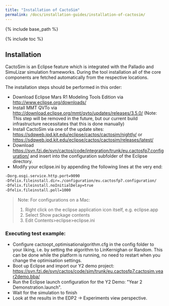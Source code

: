 ```yaml
---
title: "Installation of CactoSim"
permalink: /docs/installation-guides/installation-of-cactosim/
---
```


{% include base_path %}

{% include toc %}

## Installation

CactoSim is an Eclipse feature which is integrated with the Palladio and SimuLizar simulation frameworks. During the tool installation all of the core components are fetched automatically from the respective locations.

The installation steps should be performed in this order:

- Download Eclipse Mars R1 Modeling Tools Edition via http://www.eclipse.org/downloads/
- Install MMT QVTo via http://download.eclipse.org/mmt/qvto/updates/releases/3.5.0/
(Note: This step will be removed in the future, but our current build infrastructure necessitates that this is done manually)
- Install CactoSim via one of the update sites: https://sdqweb.ipd.kit.edu/eclipse/cactos/cactosim/nightly/ or https://sdqweb.ipd.kit.edu/eclipse/cactos/cactosim/releases/latest/
- Download https://svn.fzi.de/svn/cactos/code/integration/trunk/eu.cactosfp7.configuration/ and insert into the configuration subfolder of the Eclipse directory.
- Modify your eclipse.ini by appending the following lines at the very end:

```sh
-Dorg.osgi.service.http.port=9090
-Dfelix.fileinstall.dir=./configuration/eu.cactosfp7.configuration/
-Dfelix.fileinstall.noInitialDelay=true
-Dfelix.fileinstall.poll=1000
```
> Note:
> For configurations on a Mac:
> 1. Right click on the eclipse application icon itself, e.g. eclipse.app
> 2. Select Show package contents
> 3. Edit Contents>eclipse>eclipse.ini

### Executing test example:

- Configure cactoopt_optimisationalgorithm.cfg in the config folder to your liking, i.e. by setting the algorithm to LinKernighan or Random. This can be done while the platform is running, no need to restart when you change the optimisation settings.
- Boot up Eclipse and import our Y2 demo project: https://svn.fzi.de/svn/cactos/code/sim/trunk/eu.cactosfp7.cactosim.year2demo.bba/
- Run the Eclipse launch configuration for the Y2 Demo: "Year 2 Demonstration.launch".
- Wait for the simulation to finish
- Look at the results in the EDP2 -> Experiments view perspective.




